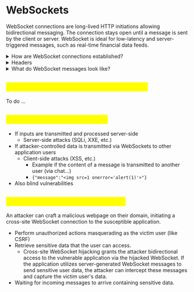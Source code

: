 # WebSockets

WebSocket connections are long-lived HTTP initiations allowing bidirectional messaging. The connection stays open until a message is sent by the client or server. WebSocket is ideal for low-latency and server-triggered messages, such as real-time financial data feeds.

<details>

<summary>How are WebSocket connections established?</summary>

WebSocket connections are normally created using client-side JavaScript like the following:

```javascript
var ws = new WebSocket("wss://normal-website.com/chat");
```

The `wss` protocol establishes a WebSocket over an encrypted TLS connection, while the `ws` protocol uses an unencrypted connection.

To establish the connection, the browser and server perform a WebSocket handshake via HTTP. The browser sends a WebSocket handshake request like this:

```http
GET /chat HTTP/1.1
Host: normal-website.com
Sec-WebSocket-Version: 13
Sec-WebSocket-Key: wDqumtseNBJdhkihL6PW7w==
Connection: keep-alive, Upgrade
Cookie: session=KOsEJNuflw4Rd9BDNrVmvwBF9rEijeE2
Upgrade: websocket
```

```http
HTTP/1.1 101 Switching Protocols
Connection: Upgrade
Upgrade: websocket
Sec-WebSocket-Accept: 0FFP+2nmNIf/h+4BP36k9uzrYGk=
```

</details>

<details>

<summary>Headers</summary>

* The `Connection` and `Upgrade` headers in the request and response indicate that this is a WebSocket handshake.

<!---->

* The `Sec-WebSocket-Version` request header specifies the WebSocket protocol version that the client wishes to use. This is typically 13.

<!---->

* The `Sec-WebSocket-Key` request header contains a Base64-encoded random value, which should be randomly generated in each handshake request.

<!---->

* The `Sec-WebSocket-Accept` response header contains a hash of the value submitted in the Sec-WebSocket-Key request header, concatenated with a specific string defined in the protocol specification. This is done to prevent misleading responses resulting from misconfigured servers or caching proxies.

</details>

<details>

<summary>What do WebSocket messages look like?</summary>

* WebSocket messages can contain any content or data format

```javascript
ws.send("Peter Wiener");
```

* It is common to use json

```json
{"user":"Hal Pline","content":"Hello"}
```

</details>

## <mark style="color:yellow;">Manipulating WebSocket connections</mark>

To do ...

## <mark style="color:yellow;">WebSockets vulnerabilities</mark>

* If inputs are transmitted and processed server-side
  * Server-side attacks (SQLi, XXE, etc.)
* If attacker-controlled data is transmitted via WebSockets to other application users
  * Client-side attacks (XSS, etc.)
    * Example if the content of a message is transmitted to another user (via chat...)
    * `{"message":"<img src=1 onerror='alert(1)'>"}`
* Also blind vulnerabilities

## <mark style="color:yellow;">Cross-site WebSocket hijacking</mark>

An attacker can craft a malicious webpage on their domain, initiating a cross-site WebSocket connection to the susceptible application.

* Perform unauthorized actions masquerading as the victim user (like CSRF)
* Retrieve sensitive data that the user can access.
  * Cross-site WebSocket hijacking grants the attacker bidirectional access to the vulnerable application via the hijacked WebSocket. If the application utilizes server-generated WebSocket messages to send sensitive user data, the attacker can intercept these messages and capture the victim user's data.
* Waiting for incoming messages to arrive containing sensitive data.



